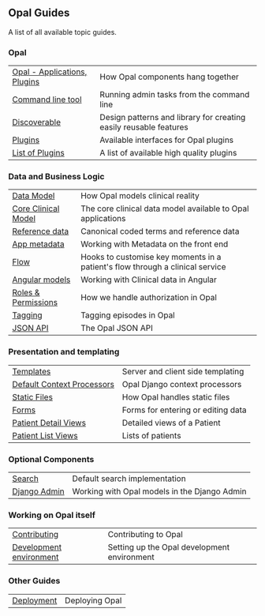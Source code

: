 ## Opal Guides

A list of all available topic guides.

### Opal

|||
|--|--|
|[Opal - Applications, Plugins](components_overview.md) | How Opal components hang together|
|[Command line tool](command_line_tool.md) | Running admin tasks from the command line|
|[Discoverable](discoverable.md)| Design patterns and library for creating easily reusable features |
|[Plugins](plugins.md)| Available interfaces for Opal plugins|
|[List of Plugins](plugins_list.md)| A list of available high quality plugins|


### Data and Business Logic

|||
|---------------------------|-------------------------------------------------------------------------------|
|[Data Model](datamodel.md) | How Opal models clinical reality|
|[Core Clinical Model](archetypes.md)| The core clinical data model available to Opal applications|
|[Reference data](referencedata.md) | Canonical coded terms and reference data|
|[App metadata](metadata.md) | Working with Metadata on the front end  |
|[Flow](flow.md)            | Hooks to customise key moments in a patient's flow through a clinical service|
|[Angular models](working_with_data_in_angular.md)|Working with Clinical data in Angular|
|[Roles & Permissions](roles_and_permissions.md)| How we handle authorization in Opal|
|[Tagging](tagging.md) | Tagging episodes in Opal |
|[JSON API](json_api.md) | The Opal JSON API |


### Presentation and templating

|||
|--|--|
|[Templates](templates.md)|Server and client side templating |
|[Default Context Processors](context_processors.md)|Opal Django context processors|
|[Static Files](static_files.md)| How Opal handles static files|
|[Forms](forms.md) | Forms for entering or editing data|
|[Patient Detail Views](patient_detail_views.md)|Detailed views of a Patient|
|[Patient List Views](list_views.md)| Lists of patients |


### Optional Components

|||
|--|--|
|[Search](search.md)|Default search implementation|
|[Django Admin](django_admin.md)|Working with Opal models in the Django Admin|


### Working on Opal itself
|||
|--|--|
[Contributing](contributing.md) | Contributing to Opal
[Development environment](development_environment.md) | Setting up the Opal development environment

### Other Guides
|||
|--|--|
[Deployment](deployment.md) | Deploying Opal

